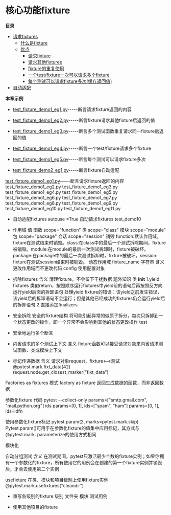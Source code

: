 # 核心功能fixture

**目录**
- [请求fixtures](2.2.1请求fixtures.md#2.2.1请求fixtures)
    - [什么是fixture](2.2.1请求fixtures.md##什么是fixture)
	- [优点](2.2.1请求fixtures.md##优点)
      - [请求fixture](2.2.1请求fixtures.md##请求fixture)
      - [请求其他fixtures](2.2.1请求fixtures.md##请求其他fixtures)
      - [fixture的重复使用](2.2.1请求fixtures.md##fixture的重复使用)
      - [一个test/fixture一次可以请求多个fixture](2.2.1请求fixtures.md##一个test/fixture一次可以请求多个fixture)
      - [每个测试可以请求fixture多次(缓存返回值)](2.2.1请求fixtures.md##每个测试可以请求fixture多次(缓存返回值))
- [自动适配](2.2.2自动适配.md#2.2.2自动适配fixture)

**本章示例**
- [test_fixture_demo1_eg1.py](../../code/fixture/test_fixture_demo1_eg1.py)-----断言请求fixture返回的内容
- [test_fixture_demo1_eg2.py](../../code/fixture/test_fixture_demo1_eg2.py)-----断言fixture请求其他fixture后返回的值
- [test_fixture_demo1_eg3.py](../../code/fixture/test_fixture_demo1_eg3.py)-----断言多个测试函数重复请求同一fixture后返回的值
- [test_fixture_demo1_eg4.py](../../code/fixture/test_fixture_demo1_eg4.py)-----断言一个test/fixture请求多个fixture
- [test_fixture_demo1_eg5.py](../../code/fixture/test_fixture_demo1_eg5.py)-----断言每个测试可以请求fixture多次

- [test_fixture_demo2_eg1.py](../../code/fixture/test_fixture_demo2_eg1.py)-----断言fixture自动适配



[test_fixture_demo1_eg1.py](../../code/fixture/test_fixture_demo1_eg1.py)-----断言请求fixture返回的内容
test_fixture_demo1_eg2.py
test_fixture_demo1_eg3.py
test_fixture_demo1_eg4.py
test_fixture_demo1_eg5.py
test_fixture_demo1_eg6.py
test_fixture_demo1_eg7.py
test_fixture_demo1_eg8.py
test_fixture_demo1_eg9.py
test_fixture_demo1_eg10.py
test_fixture_demo1_eg11.py

- 自动适配fixtures
	​autouse =True
		自动请求fixtures
			test_demo10

- 作用域
	值
		函数
			scope="function"
		类
			scope="class"
		模块
			scope="module"
		包
			scope="package"
		会话
			scope="session"
	销毁
		function​​:默认作用域，​​fixture​​在测试结束时销毁。
​​class​​:在​class​中的最后一个测试拆除期间，​​fixture​​被销毁。
​​module​​:在​module​的最后一次测试拆卸时，​​fixture​​被破坏。
​​package​​:在​package​中的最后一次测试拆卸时，​​fixture​​被破坏。
​​session​​:​fixture​在测试session结束时被销毁。
	动态作用域
		fixture_name
			字符串
		含义
			更改作用域而不更改代码
		config
			使用配置对象

- 拆除fixtures
	含义
		清理fixture，不会留下干扰数据
			题外知识
				类
					__init__
	1.yield fixtures
		类似return，按照顺序运行fixtures中yield前的语句后再按照反方向运行yield后面的拆卸语句
		处理yield fixture的错误：该yield之前发生错误，该yield后的拆卸语句不会运行；但是其他已经成功的fixtures仍会运行yield后的拆卸语句
	2.直接添加finalizers

- 安全拆除
	安全的fixture结构
		将可能引起异常的做原子拆分，每次只拆卸到一个状态更改的操作，即一个异常不会影响到其他的状态更改操作
			test

- 安全地运行多个断言

 - 内省请求的多个测试上下文
	含义
		fixture​​函数可以接受请求对象来内省请求测试函数、类或模块上下文

- 标记传递数据
	含义
		请求对象request，fixture<-->测试
	@pytest.mark.fixt_data(42)
request.node.get_closest_marker("fixt_data")

Factories as fixtures
	模式
		factory as fixture
			返回生成数据的函数，而非返回数据

 参数化fixture
	代码
	pytest --collect-only
	params=["smtp.gmail.com", "mail.python.org"]
	ids
		params=[0, 1], ids=["spam", "ham"]
		params=[0, 1], ids=idfn

使用参数化fixture标记
	pytest.param(2, marks=pytest.mark.skip)
	Pytest.param()​​可用于在参数化​​fixture​​的值集中应用标记，其方式与​​@pytest.mark. parameterize​​的使用方式相同

模块化

自动分组测试
	含义
		在测试期间，pytest只激活最少个数的fixture实例；如果你拥有一个参数化的fixture，所有使用它的用例会在创建的第一个fixture实例并销毁后，才会去使用第二个实例

usefixture
	在类、模块和项目级别上使用fixture实例
	@pytest.mark.usefixtures("cleandir")

- 重写各级别的fixture
	级别
		文件夹
		模块
		测试用例

- 使用其他项目的fixture

